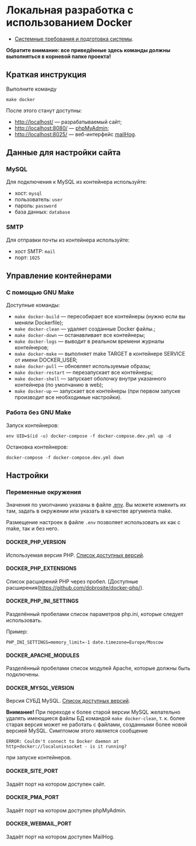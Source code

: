 # Локальная разработка с использованием Docker

- [Системные требования и подготовка системы](https://github.com/dobrosite/site-template/wiki/requirements).

**Обратите внимание: все приведённые здесь команды должны выполняться в корневой папке проекта!**

## Краткая инструкция

Выполните команду

    make docker

После этого станут доступны:

- [http://localhost/](http://localhost/) — разрабатываемый сайт;
- [http://localhost:8080/](http://localhost:8080/) — [phpMyAdmin](https://phpmyadmin.net/);
- [http://localhost:8025/](http://localhost:8025/) — веб-интерфейс
  [mailHog](https://github.com/mailhog/MailHog).

## Данные для настройки сайта

### MySQL

Для подключения к MySQL из контейнера используйте:

- хост: `mysql`
- пользователь: `user`
- пароль: `password`
- база данных: `database`

### SMTP

Для отправки почты из контейнера используйте:

- хост SMTP: `mail`
- порт: `1025`

## Управление контейнерами

### С помощью GNU Make

Доступные команды:

- `make docker-build` — пересобирает все контейнеры (нужно если вы меняли Dockerfile);
- `make docker-clean` — удаляет созданные Docker файлы.;
- `make docker-down` — останавливает все контейнеры;
- `make docker-logs` — выводит в реальном времени журналы контейнеров;
- `make docker-make` — выполняет make TARGET в контейнере SERVICE от имени DOCKER_USER;
- `make docker-pull` — обновляет используемые образы;
- `make docker-restart` — перезапускает все контейнеры;
- `make docker-shell` — запускает оболочку внутри указанного контейнера (по умолчанию в web);
- `make docker-up` — запускает все контейнеры (при первом запуске производит все необходимые настройки).

### Работа без GNU Make

Запуск контейнеров:

    env UID=$(id -u) docker-compose -f docker-compose.dev.yml up -d

Остановка контейнеров:

    docker-compose -f docker-compose.dev.yml down

## Настройки

### Переменные окружения

Значения по умолчанию указаны в файле [.env](../.env). Вы можете изменить их там, задать в окружении
или указать в качестве аргумента make.

Размещение настроек в файле `.env` позволяет использовать их как с make, так и без него.

#### DOCKER_PHP_VERSION

Используемая версия PHP. [Список доступных версий](https://hub.docker.com/r/dobrosite/php/tags/).

#### DOCKER_PHP_EXTENSIONS

Список расширений PHP через пробел. [Доступные расширения(https://github.com/dobrosite/docker-php/).

#### DOCKER_PHP_INI_SETTINGS

Разделённый пробелами список параметров php.ini, которые следует использовать.

Пример:

    PHP_INI_SETTINGS=memory_limit=-1 date.timezone=Europe/Moscow

#### DOCKER_APACHE_MODULES

Разделённый пробелами список модулей Apache, которые должны быть подключены.

#### DOCKER_MYSQL_VERSION

Версия СУБД MySQL. [Список доступных версий](https://hub.docker.com/r/dobrosite/mysql/tags/).

**Внимание!** При переходе к более старой версии MySQL желательно удалять имеющиеся файлы БД
командой `make docker-clean`, т. к. более старая версия может не работать с файлами, созданными
более новой версией MySQL. Симптомом этого является сообщение

    ERROR: Couldn't connect to Docker daemon at http+docker://localunixsocket - is it running? 

при запуске контейнеров.

#### DOCKER_SITE_PORT

Задаёт порт на котором доступен сайт.

#### DOCKER_PMA_PORT

Задаёт порт на котором доступен phpMyAdmin.

#### DOCKER_WEBMAIL_PORT

Задаёт порт на котором доступен MailHog.
